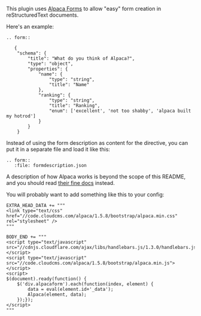 This plugin uses [Alpaca Forms](http://alpacajs.org/) to allow "easy" form creation
in reStructuredText documents.

Here's an example:

```
.. form::

   {
    "schema": {
        "title": "What do you think of Alpaca?",
        "type": "object",
        "properties": {
            "name": {
                "type": "string",
                "title": "Name"
            },
            "ranking": {
                "type": "string",
                "title": "Ranking",
                "enum": ['excellent', 'not too shabby', 'alpaca built my hotrod']
            }
        }
    }
```

Instead of using the form description as content for the directive, you can put it in a separate file
and load it like this:

```
.. form::
   :file: formdescription.json
```

A description of how Alpaca works is beyond the scope of this README, and you should read
[their fine docs](http://alpacajs.org/tutorial.html) instead.

You will probably want to add something like this to your config:


```
EXTRA_HEAD_DATA += """
<link type="text/css" href="//code.cloudcms.com/alpaca/1.5.8/bootstrap/alpaca.min.css" rel="stylesheet" />
"""

BODY_END += """
<script type="text/javascript" src="//cdnjs.cloudflare.com/ajax/libs/handlebars.js/1.3.0/handlebars.js"></script>
<script type="text/javascript" src="//code.cloudcms.com/alpaca/1.5.8/bootstrap/alpaca.min.js"></script>
<script>
$(document).ready(function() {
    $('div.alpacaform').each(function(index, element) {
        data = eval(element.id+'_data');
        Alpaca(element, data);
    });});
</script>
"""
```
